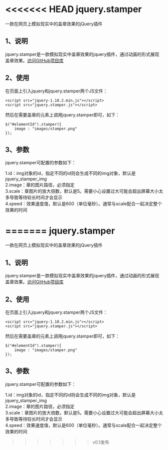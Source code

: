 <<<<<<< HEAD
jquery.stamper
==============

一款在网页上模拟现实中的盖章效果的jQuery插件


1、说明
------------------

jquery.stamper是一款模拟现实中盖章效果的jquery插件，通过动画的形式展现盖章效果。[访问GitHub项目库](https://github.com/ferreousbox/jquery.stamper)


2、使用
-------------------

在页面上引入jquery和jquery.stamper两个JS文件：

    <script src="jquery-1.10.2.min.js"></script>
    <script src="jquery.stamper.js"></script>

然后在需要盖章的元素上调用jquery.stamper即可，如下：

    $("#elementId").stamper({
        image : "images/stamper.png"
    });


3、参数
-----------------

jquery.stamper可配置的参数如下：

1.id：img对象的id，指定不同的id则会生成不同的img对象，默认是jquery_stamper_img <br>
2.image：章的图片路径，必须指定 <br>
3.scale：章图片的放大倍数，默认是5。需要小心设置过大可能会超出屏幕大小太多导致等待较长时间才会显示 <br>
4.speed：效果速度值，默认是600（单位毫秒）。通常与scale配合一起决定整个效果的时间 <br>

=======
jquery.stamper
==============

一款在网页上模拟现实中的盖章效果的jQuery插件


1、说明
------------------

jquery.stamper是一款模拟现实中盖章效果的jquery插件，通过动画的形式展现盖章效果。[访问GitHub项目库](https://github.com/ferreousbox/jquery.stamper)


2、使用
-------------------

在页面上引入jquery和jquery.stamper两个JS文件：

    <script src="jquery-1.10.2.min.js"></script>
    <script src="jquery.stamper.js"></script>

然后在需要盖章的元素上调用jquery.stamper即可，如下：

    $("#elementId").stamper({
        image : "images/stamper.png"
    });


3、参数
-----------------

jquery.stamper可配置的参数如下：

1.id：img对象的id，指定不同的id则会生成不同的img对象，默认是jquery_stamper_img <br>
2.image：章的图片路径，必须指定 <br>
3.scale：章图片的放大倍数，默认是5。需要小心设置过大可能会超出屏幕大小太多导致等待较长时间才会显示 <br>
4.speed：效果速度值，默认是600（单位毫秒）。通常与scale配合一起决定整个效果的时间 <br>

>>>>>>> v0.1发布
